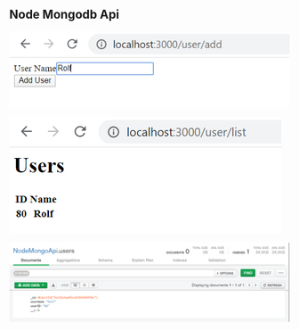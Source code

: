 ## Node Mongodb Api

![Alt text](node-mongodb-api/pic/add.PNG?raw=true "Add - View")

![Alt text](node-mongodb-api/pic/list.PNG?raw=true "List - View")


![Alt text](node-mongodb-api/pic/Mongodb.PNG?raw=true "MongoDB - View")
